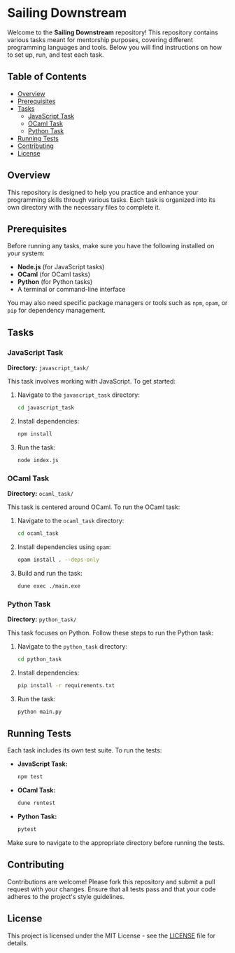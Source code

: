 # Sailing Downstream

Welcome to the **Sailing Downstream** repository! This repository contains various tasks meant for mentorship purposes, covering different programming languages and tools. Below you will find instructions on how to set up, run, and test each task.

## Table of Contents

- [Overview](#overview)
- [Prerequisites](#prerequisites)
- [Tasks](#tasks)
  - [JavaScript Task](#javascript-task)
  - [OCaml Task](#ocaml-task)
  - [Python Task](#python-task)
- [Running Tests](#running-tests)
- [Contributing](#contributing)
- [License](#license)

## Overview

This repository is designed to help you practice and enhance your programming skills through various tasks. Each task is organized into its own directory with the necessary files to complete it.

## Prerequisites

Before running any tasks, make sure you have the following installed on your system:

- **Node.js** (for JavaScript tasks)
- **OCaml** (for OCaml tasks)
- **Python** (for Python tasks)
- A terminal or command-line interface

You may also need specific package managers or tools such as `npm`, `opam`, or `pip` for dependency management.

## Tasks

### JavaScript Task

**Directory:** `javascript_task/`

This task involves working with JavaScript. To get started:

1. Navigate to the `javascript_task` directory:
   ```bash
   cd javascript_task
   ```
2. Install dependencies:
   ```bash
   npm install
   ```
3. Run the task:
   ```bash
   node index.js
   ```

### OCaml Task

**Directory:** `ocaml_task/`

This task is centered around OCaml. To run the OCaml task:

1. Navigate to the `ocaml_task` directory:
   ```bash
   cd ocaml_task
   ```
2. Install dependencies using `opam`:
   ```bash
   opam install . --deps-only
   ```
3. Build and run the task:
   ```bash
   dune exec ./main.exe
   ```

### Python Task

**Directory:** `python_task/`

This task focuses on Python. Follow these steps to run the Python task:

1. Navigate to the `python_task` directory:
   ```bash
   cd python_task
   ```
2. Install dependencies:
   ```bash
   pip install -r requirements.txt
   ```
3. Run the task:
   ```bash
   python main.py
   ```

## Running Tests

Each task includes its own test suite. To run the tests:

- **JavaScript Task:**
  ```bash
  npm test
  ```
- **OCaml Task:**
  ```bash
  dune runtest
  ```
- **Python Task:**
  ```bash
  pytest
  ```

Make sure to navigate to the appropriate directory before running the tests.

## Contributing

Contributions are welcome! Please fork this repository and submit a pull request with your changes. Ensure that all tests pass and that your code adheres to the project's style guidelines.

## License

This project is licensed under the MIT License - see the [LICENSE](LICENSE) file for details.
